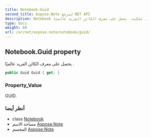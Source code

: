 ```yaml
---
title: Notebook.Guid
second_title: Aspose.Note لمرجع NET API
description: Notebook ملكية. يحصل على معرف الكائن الفريد عالميًا .
type: docs
weight: 60
url: /ar/net/aspose.note/notebook/guid/
---
```

## Notebook.Guid property

يحصل على معرف الكائن الفريد عالميًا .

```csharp
public Guid Guid { get; }
```

### Property_Value

GUID.

### أنظر أيضا

* class [Notebook](../)
* مساحة الاسم [Aspose.Note](../../notebook/)
* المجسم [Aspose.Note](../../../)


